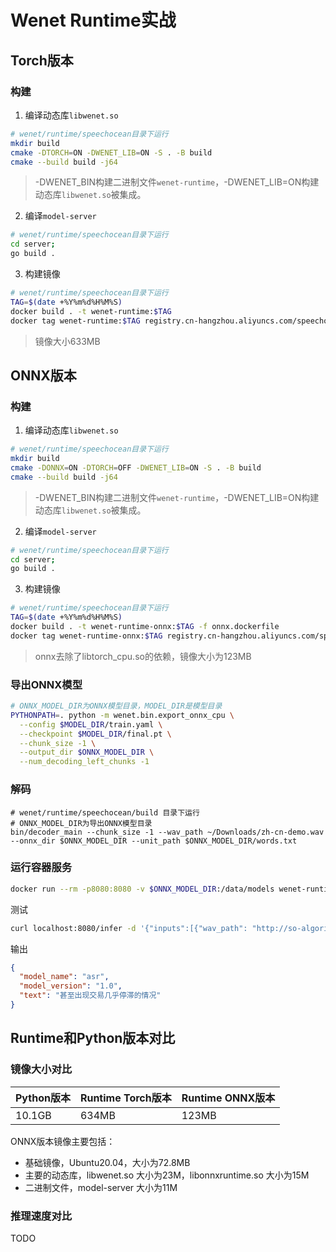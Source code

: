 # Wenet Runtime实战

## Torch版本

### 构建

1. 编译动态库`libwenet.so`

```bash
# wenet/runtime/speechocean目录下运行
mkdir build
cmake -DTORCH=ON -DWENET_LIB=ON -S . -B build
cmake --build build -j64
```

> -DWENET_BIN构建二进制文件`wenet-runtime`，-DWENET_LIB=ON构建动态库`libwenet.so`被集成。

2. 编译`model-server`

```bash
# wenet/runtime/speechocean目录下运行
cd server;
go build .
```

3. 构建镜像

```bash
# wenet/runtime/speechocean目录下运行
TAG=$(date +%Y%m%d%H%M%S)
docker build . -t wenet-runtime:$TAG
docker tag wenet-runtime:$TAG registry.cn-hangzhou.aliyuncs.com/speechocean/wenet-runtime:$TAG
```

> 镜像大小633MB

## ONNX版本

### 构建

1. 编译动态库`libwenet.so`

```bash
# wenet/runtime/speechocean目录下运行
mkdir build
cmake -DONNX=ON -DTORCH=OFF -DWENET_LIB=ON -S . -B build
cmake --build build -j64
```

> -DWENET_BIN构建二进制文件`wenet-runtime`，-DWENET_LIB=ON构建动态库`libwenet.so`被集成。

2. 编译`model-server`

```bash
# wenet/runtime/speechocean目录下运行
cd server;
go build .
```

3. 构建镜像

```bash
# wenet/runtime/speechocean目录下运行
TAG=$(date +%Y%m%d%H%M%S)
docker build . -t wenet-runtime-onnx:$TAG -f onnx.dockerfile
docker tag wenet-runtime-onnx:$TAG registry.cn-hangzhou.aliyuncs.com/speechocean/wenet-runtime:$TAG
```

> onnx去除了libtorch_cpu.so的依赖，镜像大小为123MB



### 导出ONNX模型

```bash
# ONNX_MODEL_DIR为ONNX模型目录，MODEL_DIR是模型目录
PYTHONPATH=. python -m wenet.bin.export_onnx_cpu \
  --config $MODEL_DIR/train.yaml \
  --checkpoint $MODEL_DIR/final.pt \
  --chunk_size -1 \
  --output_dir $ONNX_MODEL_DIR \
  --num_decoding_left_chunks -1
```

### 解码

```abash
# wenet/runtime/speechocean/build 目录下运行
# ONNX_MODEL_DIR为导出ONNX模型目录
bin/decoder_main --chunk_size -1 --wav_path ~/Downloads/zh-cn-demo.wav --onnx_dir $ONNX_MODEL_DIR --unit_path $ONNX_MODEL_DIR/words.txt
```

### 运行容器服务

```bash
docker run --rm -p8080:8080 -v $ONNX_MODEL_DIR:/data/models wenet-runtime-onnx -model_path /data/models/ -model_name wenet -model_version 1.0
```

测试

```bash
curl localhost:8080/infer -d '{"inputs":[{"wav_path": "http://so-algorithm-test.oss-cn-beijing.aliyuncs.com/samples/asr/zh-cn-02.wav"}]}'
```

输出

```json
{
  "model_name": "asr",
  "model_version": "1.0",
  "text": "甚至出现交易几乎停滞的情况"
}
```



## Runtime和Python版本对比

### 镜像大小对比

| Python版本 | Runtime Torch版本 | Runtime ONNX版本 |
| ---------- | ----------------- | ---------------- |
| 10.1GB     | 634MB             | 123MB            |

ONNX版本镜像主要包括：

- 基础镜像，Ubuntu20.04，大小为72.8MB
- 主要的动态库，libwenet.so 大小为23M，libonnxruntime.so 大小为15M
- 二进制文件，model-server 大小为11M

### 推理速度对比

TODO